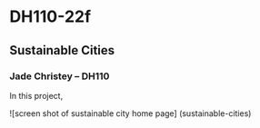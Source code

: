 # DH110-22f

## Sustainable Cities

### Jade Christey – DH110

In this project, 

![screen shot of sustainable city home page] (sustainable-cities)
